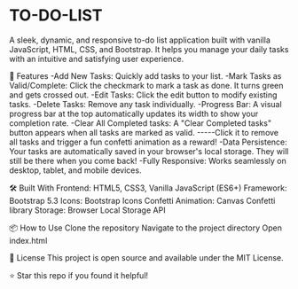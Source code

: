 # TO-DO-LIST
A sleek, dynamic, and responsive to-do list application built with vanilla JavaScript, HTML, CSS, and Bootstrap. It helps you manage your daily tasks with an intuitive and satisfying user experience.


🚀 Features
-Add New Tasks: Quickly add tasks to your list.
-Mark Tasks as Valid/Complete: Click the checkmark  to mark a task as done. It turns green and gets         crossed out.
-Edit Tasks: Click the edit button to modify existing tasks.
-Delete Tasks: Remove any task individually.
-Progress Bar: A visual progress bar at the top automatically updates its width to show your completion rate.
-Clear All Completed tasks: A "Clear Completed tasks" button appears  when all tasks are marked as valid. -----Click it to remove all tasks and trigger a fun confetti animation as a reward!
-Data Persistence: Your tasks are automatically saved in your browser's local storage. They will still be      there when you come back!
-Fully Responsive: Works seamlessly on desktop, tablet, and mobile devices.


🛠️ Built With
Frontend: HTML5, CSS3, Vanilla JavaScript (ES6+)
Framework: Bootstrap 5.3
Icons: Bootstrap Icons
Confetti Animation: Canvas Confetti library
Storage: Browser Local Storage API


📦 How to Use
Clone the repository
Navigate to the project directory
Open index.html


📝 License
This project is open source and available under the MIT License.

⭐ Star this repo if you found it helpful!
